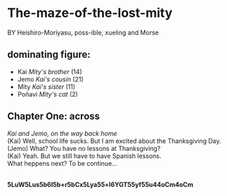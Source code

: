 # The-maze-of-the-lost-mity
BY Heishiro-Moriyasu, poss-ible, xueling and Morse<br>

## dominating figure:
- Kai *Mity's brother* (14)<br>
- Jemo *Kai's cousin* (21)<br>
- Mity *Kai's sister* (11)<br>
- Poñavi *Mity's cat* (2)<br>

## Chapter One: **across**
*Kai and Jemo, on the way back home*<br>
(Kai) Well, school life sucks. But I am excited about the Thanksgiving Day.<br>
(Jemo) What? You have no lessons at Thanksgiving?<br>
(Kai) Yeah. But we still have to have Spanish lessons.<br>
What heppens next? To be continue...<br><br>


**5LuW5Lus5b6I5b+r5bCx5Lya55+l6YGT55yf55u44oCm4oCm**<br>
